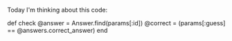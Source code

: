 Today I'm thinking about this code:

  def check
    @answer = Answer.find(params[:id])
    @correct = (params[:guess] == @answers.correct_answer) 
  end
